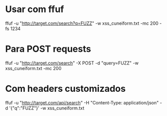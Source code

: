 # Usar com ffuf
ffuf -u "http://target.com/search?q=FUZZ" -w xss_cuneiform.txt -mc 200 -fs 1234

# Para POST requests
ffuf -u "http://target.com/search" -X POST -d "query=FUZZ" -w xss_cuneiform.txt -mc 200

# Com headers customizados
ffuf -u "http://target.com/api/search" -H "Content-Type: application/json" -d '{"q":"FUZZ"}' -w xss_cuneiform.txt
